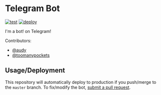 # Telegram Bot
[![test](https://github.com/audy/telegram-bot/workflows/tests/badge.svg)](https://github.com/audy/telegram-bot/actions)
[![deploy](https://github.com/audy/telegram-bot/workflows/deploy/badge.svg)](https://github.com/audy/telegram-bot/actions)


I'm a bot! on Telegram!

Contributors:

* [@audy](https://github.com/audy)
* [@toomanypockets](https://github.com/toomanypockets)

## Usage/Deployment

This repository will automatically deploy to production if you push/merge to
the `master` branch. To fix/modify the bot, [submit a pull
request](https://github.com/audy/telegram-bot/pull/new/master).
